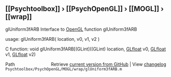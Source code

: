 ## [[Psychtoolbox]] &#8250; [[PsychOpenGL]] &#8250; [[MOGL]] &#8250; [[wrap]]

glUniform3fARB  Interface to [OpenGL](OpenGL) function glUniform3fARB  
  
usage:  glUniform3fARB( location, v0, v1, v2 )  
  
C function:  void glUniform3fARB[(GLint]((GLint) location, [GLfloat](GLfloat) v0, [GLfloat](GLfloat) v1, [GLfloat](GLfloat) v2)  




<div class="code_header" style="text-align:right;">
  <span style="float:left;">Path&nbsp;&nbsp;</span> <span class="counter">Retrieve <a href=
  "https://raw.github.com/Psychtoolbox-3/Psychtoolbox-3/beta/Psychtoolbox/PsychOpenGL/MOGL/wrap/glUniform3fARB.m">current version from GitHub</a> | View <a href=
  "https://github.com/Psychtoolbox-3/Psychtoolbox-3/commits/beta/Psychtoolbox/PsychOpenGL/MOGL/wrap/glUniform3fARB.m">changelog</a></span>
</div>
<div class="code">
  <code>Psychtoolbox/PsychOpenGL/MOGL/wrap/glUniform3fARB.m</code>
</div>


